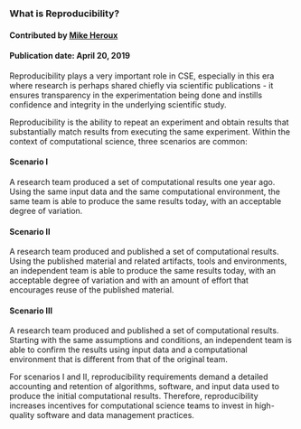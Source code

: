 ### What is Reproducibility?
#### Contributed by [Mike Heroux](https://github.com/maherou)
#### Publication date: April 20, 2019

<!--deck start--->

Reproducibility plays a very important role in CSE, especially in this era where research is perhaps shared chiefly via scientific publications - it ensures transparency in the experimentation being done and instills confidence and integrity in the underlying scientific study.

<!--end start--->

<!--body start--->

Reproducibility is the ability to repeat an experiment and obtain results that substantially match results from executing the same experiment.  Within the context of computational science, three scenarios are common:

#### Scenario I

A research team produced a set of computational results one year ago. Using the same input data and the same computational environment, the same team is able to produce the same results today, with an acceptable degree of variation.

#### Scenario II

A research team produced and published a set of computational results.  Using the published material and related artifacts, tools and environments, an independent team is able to produce the same results today, with an acceptable degree of variation and with an amount of effort that encourages reuse of the published material.

#### Scenario III

A research team produced and published a set of computational results.  Starting with the same assumptions and conditions, an independent team is able to confirm the results using input data and a computational environment that is different from that of the original team.


For scenarios I and II, reproducibility requirements demand a detailed accounting and retention of algorithms, software, and input data used to produce the initial computational results.  Therefore, reproducibility increases incentives for computational science teams to invest in high-quality software and data management practices.

<!--deck end--->

<!---
Publish: yes
Pinned: yes
Topics: Reliability, Reproducibility
--->
